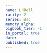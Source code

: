 ```yaml
---
name: L'Rell
rarity: 2
series: dsc
memory_alpha:
bigbook_tier: -1
in_portal: true
date:
published: true
---
```



